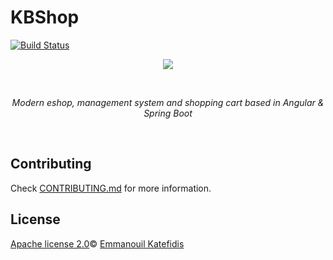 # KBShop
[![Build Status](https://travis-ci.com/man0s/KBShop.svg?branch=master)](https://travis-ci.com/man0s/KBShop)
<p align="center">
   <img src="https://i.imgur.com/URuzMOl.jpg">
</p>
<br>
<i>
<p align="center">
  Modern eshop, management system and shopping cart based in Angular & Spring Boot
</p>
</i>
<br>

## Contributing

Check [CONTRIBUTING.md](CONTRIBUTING.md) for more information.

## License

[Apache license 2.0](LICENSE)© <a href="https://github.com/man0s">Emmanouil Katefidis</a>
